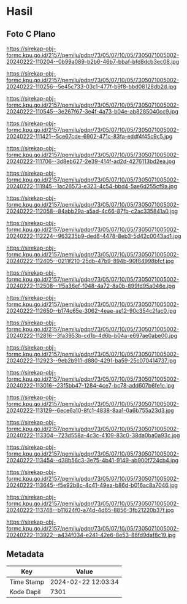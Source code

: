 # Hasil

## Foto C Plano

https://sirekap-obj-formc.kpu.go.id/2157/pemilu/pdpr/73/05/07/10/05/7305071005002-20240222-110204--0b99a089-b2b6-46b7-bbaf-bfd8dcb3ec08.jpg

https://sirekap-obj-formc.kpu.go.id/2157/pemilu/pdpr/73/05/07/10/05/7305071005002-20240222-110256--5e45c733-03c1-477f-b9f8-bbd08128db2d.jpg

https://sirekap-obj-formc.kpu.go.id/2157/pemilu/pdpr/73/05/07/10/05/7305071005002-20240222-110545--3e267f67-3e4f-4a73-b04e-ab8285040cc9.jpg

https://sirekap-obj-formc.kpu.go.id/2157/pemilu/pdpr/73/05/07/10/05/7305071005002-20240222-111421--5ce67cde-6902-471c-83fa-eddf4f45c9c5.jpg

https://sirekap-obj-formc.kpu.go.id/2157/pemilu/pdpr/73/05/07/10/05/7305071005002-20240222-111706--3d8eb627-2e39-414f-ad2d-4276113bd2ea.jpg

https://sirekap-obj-formc.kpu.go.id/2157/pemilu/pdpr/73/05/07/10/05/7305071005002-20240222-111945--1ac26573-e323-4c54-bbd4-5ae6d255cf9a.jpg

https://sirekap-obj-formc.kpu.go.id/2157/pemilu/pdpr/73/05/07/10/05/7305071005002-20240222-112058--84abb29a-a5ad-4c66-87fb-c2ac335841a0.jpg

https://sirekap-obj-formc.kpu.go.id/2157/pemilu/pdpr/73/05/07/10/05/7305071005002-20240222-112224--963235b9-ded8-4478-8eb3-5d42c0043ad1.jpg

https://sirekap-obj-formc.kpu.go.id/2157/pemilu/pdpr/73/05/07/10/05/7305071005002-20240222-112405--0211f210-25db-47b9-894b-90f84998bfcf.jpg

https://sirekap-obj-formc.kpu.go.id/2157/pemilu/pdpr/73/05/07/10/05/7305071005002-20240222-112508--1f5a36ef-f048-4a72-8a0b-899fd95a046e.jpg

https://sirekap-obj-formc.kpu.go.id/2157/pemilu/pdpr/73/05/07/10/05/7305071005002-20240222-112650--b174c65e-3062-4eae-ae12-90c354c2fac0.jpg

https://sirekap-obj-formc.kpu.go.id/2157/pemilu/pdpr/73/05/07/10/05/7305071005002-20240222-112816--3fa3953b-cd1b-4d6b-b04a-e697ae0abe00.jpg

https://sirekap-obj-formc.kpu.go.id/2157/pemilu/pdpr/73/05/07/10/05/7305071005002-20240222-112923--9eb2b911-d880-4291-ba59-25c070414737.jpg

https://sirekap-obj-formc.kpu.go.id/2157/pemilu/pdpr/73/05/07/10/05/7305071005002-20240222-113016--23f5bb47-1284-4ce7-bc78-add607b6fe1c.jpg

https://sirekap-obj-formc.kpu.go.id/2157/pemilu/pdpr/73/05/07/10/05/7305071005002-20240222-113129--6ece6a10-8fc1-4838-8aa1-0a6b755a23d3.jpg

https://sirekap-obj-formc.kpu.go.id/2157/pemilu/pdpr/73/05/07/10/05/7305071005002-20240222-113304--723d558a-4c3c-4109-83c0-38da0ba0a93c.jpg

https://sirekap-obj-formc.kpu.go.id/2157/pemilu/pdpr/73/05/07/10/05/7305071005002-20240222-113454--d38b56c3-3e75-4b41-9149-ab900f724cb4.jpg

https://sirekap-obj-formc.kpu.go.id/2157/pemilu/pdpr/73/05/07/10/05/7305071005002-20240222-113645--f5e92b8c-4c41-49ea-b86d-b016ac8a7046.jpg

https://sirekap-obj-formc.kpu.go.id/2157/pemilu/pdpr/73/05/07/10/05/7305071005002-20240222-113748--b11624f0-a74d-4d65-8856-3fb21220b37f.jpg

https://sirekap-obj-formc.kpu.go.id/2157/pemilu/pdpr/73/05/07/10/05/7305071005002-20240222-113922--a434f034-e241-42e6-8e53-86fd9daf8c19.jpg


## Metadata

| Key        | Value               |
| ---------- | ------------------- |
| Time Stamp | 2024-02-22 12:03:34 |
| Kode Dapil | 7301                |



